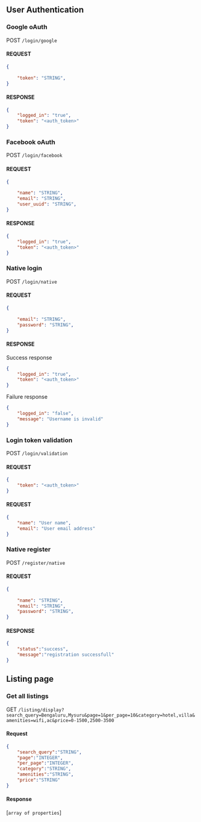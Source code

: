 ## User Authentication

### Google oAuth

POST `/login/google`

#### REQUEST

```json
{
     
	"token": "STRING",
}
```

#### RESPONSE

```json
{
    "logged_in": "true",
    "token": "<auth_token>"
}
```

### Facebook oAuth

POST `/login/facebook`

#### REQUEST

```json
{
     
	"name": "STRING",
    "email": "STRING",
    "user_uuid": "STRING",
}
```

#### RESPONSE

```json
{
    "logged_in": "true",
    "token": "<auth_token>"
}
```

### Native login

POST `/login/native`

#### REQUEST

```json
{
     
    "email": "STRING",
    "password": "STRING",
}
```

#### RESPONSE

Success response

```json
{
    "logged_in": "true",
    "token": "<auth_token>"
}
```
Failure response
```json
{
    "logged_in": "false",
    "message": "Username is invalid"
}
```

### Login token validation

POST `/login/validation`

#### REQUEST

```json
{
    "token": "<auth_token>"
}
```

#### REQUEST

```json
{
    "name": "User name",
    "email": "User email address"
}
```

### Native register

POST `/register/native`

#### REQUEST

```json
{
     
	"name": "STRING",
    "email": "STRING",
    "password": "STRING",
}
```

#### RESPONSE

```json
{
    "status":"success",
    "message":"registration successfull"
}
```

## Listing page

### Get all listings

GET `/listing/display?search_query=Bengaluru,Mysuru&page=1&per_page=10&category=hotel,villa&amenities=wifi,ac&price=0-1500,2500-3500`

#### Request

```json
{
    "search_query":"STRING",
    "page":"INTEGER",
    "per_page":"INTEGER",
    "category":"STRING",
    "amenities":"STRING",
    "price":"STRING"
}
```
#### Response

[`array of properties`]







